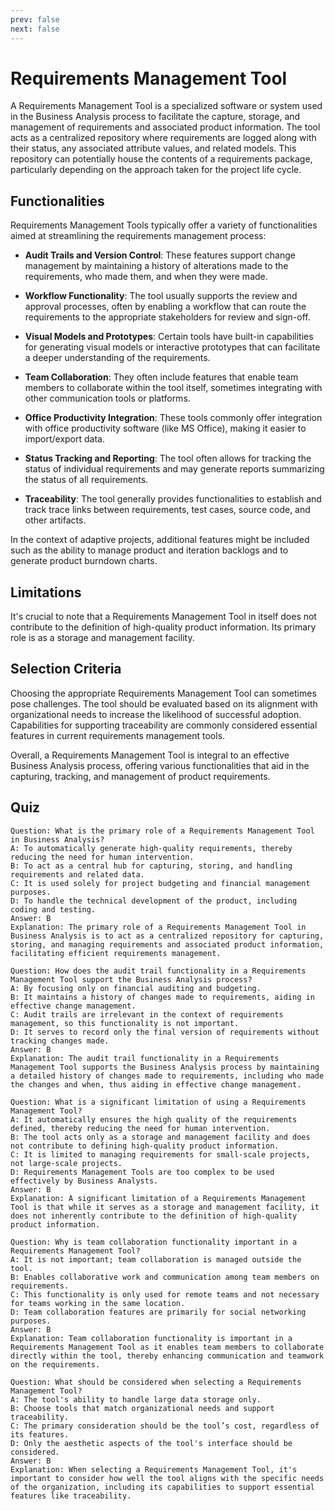 ```yaml
---
prev: false
next: false
---
```


# Requirements Management Tool

A Requirements Management Tool is a specialized software or system used in the Business Analysis process to facilitate the capture, storage, and management of requirements and associated product information. The tool acts as a centralized repository where requirements are logged along with their status, any associated attribute values, and related models. This repository can potentially house the contents of a requirements package, particularly depending on the approach taken for the project life cycle.

## Functionalities

Requirements Management Tools typically offer a variety of functionalities aimed at streamlining the requirements management process:

- **Audit Trails and Version Control**: These features support change management by maintaining a history of alterations made to the requirements, who made them, and when they were made.

- **Workflow Functionality**: The tool usually supports the review and approval processes, often by enabling a workflow that can route the requirements to the appropriate stakeholders for review and sign-off.

- **Visual Models and Prototypes**: Certain tools have built-in capabilities for generating visual models or interactive prototypes that can facilitate a deeper understanding of the requirements.

- **Team Collaboration**: They often include features that enable team members to collaborate within the tool itself, sometimes integrating with other communication tools or platforms.

- **Office Productivity Integration**: These tools commonly offer integration with office productivity software (like MS Office), making it easier to import/export data.

- **Status Tracking and Reporting**: The tool often allows for tracking the status of individual requirements and may generate reports summarizing the status of all requirements.

- **Traceability**: The tool generally provides functionalities to establish and track trace links between requirements, test cases, source code, and other artifacts.

In the context of adaptive projects, additional features might be included such as the ability to manage product and iteration backlogs and to generate product burndown charts.

## Limitations

It's crucial to note that a Requirements Management Tool in itself does not contribute to the definition of high-quality product information. Its primary role is as a storage and management facility.

## Selection Criteria

Choosing the appropriate Requirements Management Tool can sometimes pose challenges. The tool should be evaluated based on its alignment with organizational needs to increase the likelihood of successful adoption. Capabilities for supporting traceability are commonly considered essential features in current requirements management tools.

Overall, a Requirements Management Tool is integral to an effective Business Analysis process, offering various functionalities that aid in the capturing, tracking, and management of product requirements.

## Quiz

```quiz
Question: What is the primary role of a Requirements Management Tool in Business Analysis?
A: To automatically generate high-quality requirements, thereby reducing the need for human intervention.
B: To act as a central hub for capturing, storing, and handling requirements and related data.
C: It is used solely for project budgeting and financial management purposes.
D: To handle the technical development of the product, including coding and testing.
Answer: B
Explanation: The primary role of a Requirements Management Tool in Business Analysis is to act as a centralized repository for capturing, storing, and managing requirements and associated product information, facilitating efficient requirements management.

Question: How does the audit trail functionality in a Requirements Management Tool support the Business Analysis process?
A: By focusing only on financial auditing and budgeting.
B: It maintains a history of changes made to requirements, aiding in effective change management.
C: Audit trails are irrelevant in the context of requirements management, so this functionality is not important.
D: It serves to record only the final version of requirements without tracking changes made.
Answer: B
Explanation: The audit trail functionality in a Requirements Management Tool supports the Business Analysis process by maintaining a detailed history of changes made to requirements, including who made the changes and when, thus aiding in effective change management.

Question: What is a significant limitation of using a Requirements Management Tool?
A: It automatically ensures the high quality of the requirements defined, thereby reducing the need for human intervention.
B: The tool acts only as a storage and management facility and does not contribute to defining high-quality product information.
C: It is limited to managing requirements for small-scale projects, not large-scale projects.
D: Requirements Management Tools are too complex to be used effectively by Business Analysts.
Answer: B
Explanation: A significant limitation of a Requirements Management Tool is that while it serves as a storage and management facility, it does not inherently contribute to the definition of high-quality product information.

Question: Why is team collaboration functionality important in a Requirements Management Tool?
A: It is not important; team collaboration is managed outside the tool.
B: Enables collaborative work and communication among team members on requirements.
C: This functionality is only used for remote teams and not necessary for teams working in the same location.
D: Team collaboration features are primarily for social networking purposes.
Answer: B
Explanation: Team collaboration functionality is important in a Requirements Management Tool as it enables team members to collaborate directly within the tool, thereby enhancing communication and teamwork on the requirements.

Question: What should be considered when selecting a Requirements Management Tool?
A: The tool's ability to handle large data storage only.
B: Choose tools that match organizational needs and support traceability.
C: The primary consideration should be the tool’s cost, regardless of its features.
D: Only the aesthetic aspects of the tool's interface should be considered.
Answer: B
Explanation: When selecting a Requirements Management Tool, it's important to consider how well the tool aligns with the specific needs of the organization, including its capabilities to support essential features like traceability.
```
